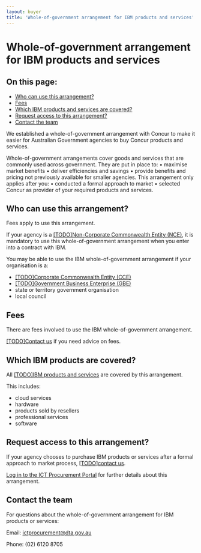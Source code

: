 ```yaml
---
layout: buyer
title: 'Whole-of-government arrangement for IBM products and services'
---
```


# Whole-of-government arrangement for IBM products and services

<nav class="au-inpage-nav-links" aria-label="in page navigation">
  <h2 class="au-inpage-nav-links__heading">On this page:</h2>
  <ul class="au-link-list">
    <li><a href="#who-can-use-this-arrangement">Who can use this arrangement?</a></li>
    <li><a href="#fees">Fees</a></li>
    <li><a href="#which-products-and-services-are-covered">Which IBM products and services are covered?</a></li>
    <li><a href="#request-access-to-this-arrangement">Request access to this arrangement?</a></li>
    <li><a href="#contact-the-team">Contact the team</a></li>
  </ul>
</nav>

We established a whole-of-government arrangement with Concur to make it easier for Australian Government agencies to buy Concur products and services.

Whole-of-government arrangements cover goods and services that are commonly used across government. They are put in place to:
• maximise market benefits
• deliver efficiencies and savings
• provide benefits and pricing not previously available for smaller agencies.
This arrangement only applies after you:
• conducted a formal approach to market
• selected Concur as provider of your required products and services.

## <span name="who-can-use-this-arrangement">Who can use this arrangement?</span>

Fees apply to use this arrangement.

If your agency is a [[TODO]Non-Corporate Commonwealth Entity (NCE)](#), it is mandatory to use this whole-of-government arrangement when you enter into a contract with IBM.

You may be able to use the IBM whole-of-government arrangement if your organisation is a:

- [[TODO]Corporate Commonwealth Entity (CCE)](#)
- [[TODO]Government Business Enterprise (GBE)](#)
- state or territory government organisation
- local council

## <span name="fees">Fees</span>

There are fees involved to use the IBM whole-of-government arrangement.

[[TODO]Contact us](#) if you need advice on fees.

## <span name="which-products-and-services-are-covered">Which IBM products are covered?</span>

All [[TODO]IBM products and services](#) are covered by this arrangement.

This includes:

- cloud services
- hardware
- products sold by resellers
- professional services
- software

## <span name="request-access-to-this-arrangement">Request access to this arrangement?</span>

If your agency chooses to purchase IBM products or services after a formal approach to market process, [[TODO]contact us](#).

<a href="https://ictprocurement.service-now.com/" target="_blank" rel="external noreferrer">Log in to the ICT Procurement Portal</a> for further details about this arrangement.

## <span name="contact-the-team">Contact the team</span>

For questions about the whole-of-government arrangement for IBM products or services:

Email: [ictprocurement@dta.gov.au](mailto:ictprocurement@dta.gov.au)

Phone: (02) 6120 8705
